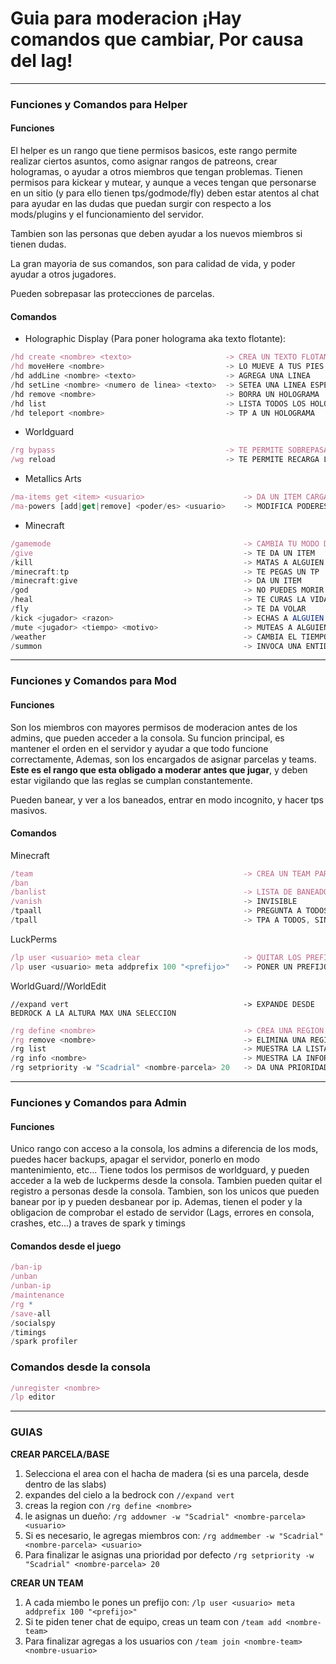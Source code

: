 # Guia para moderacion ¡Hay comandos que cambiar, Por causa del lag!
---

### Funciones y Comandos para Helper

#### **Funciones**
El helper es un rango que tiene permisos basicos, este rango permite realizar ciertos asuntos, como asignar rangos de patreons, crear hologramas, o ayudar a otros miembros que tengan problemas.
Tienen permisos para kickear y mutear, y aunque a veces tengan que personarse en un sitio (y para ello tienen tps/godmode/fly) deben estar atentos al chat para ayudar en las dudas que puedan surgir con respecto a los mods/plugins y el funcionamiento del servidor.

Tambien son las personas que deben ayudar a los nuevos miembros si tienen dudas.

La gran mayoria de sus comandos, son para calidad de vida, y poder ayudar a otros jugadores.

Pueden sobrepasar las protecciones de parcelas. 

#### **Comandos**

* Holographic Display (Para poner holograma aka texto flotante):

```js
/hd create <nombre> <texto>                     -> CREA UN TEXTO FLOTANTE
/hd moveHere <nombre>                           -> LO MUEVE A TUS PIES
/hd addLine <nombre> <texto>                    -> AGREGA UNA LINEA
/hd setLine <nombre> <numero de linea> <texto>  -> SETEA UNA LINEA ESPECIFICA
/hd remove <nombre>                             -> BORRA UN HOLOGRAMA
/hd list                                        -> LISTA TODOS LOS HOLOGRAMAS
/hd teleport <nombre>                           -> TP A UN HOLOGRAMA
```

* Worldguard
```js
/rg bypass                                      -> TE PERMITE SOBREPASAR LAS PROTECCIONES
/wg reload                                      -> TE PERMITE RECARGA LA CONFIGURACION (Por si un rango no se aplico correctamente, o no le dio los permisos en una parcela, etc...)
```

* Metallics Arts
```js
/ma-items get <item> <usuario>                      -> DA UN ITEM CARGADO DE LA ALOMANCIA 
/ma-powers [add|get|remove] <poder/es> <usuario>    -> MODIFICA PODERES DE ALGUIEN
```

* Minecraft
```js
/gamemode                                           -> CAMBIA TU MODO DE JUEGO O EL DE OTROS
/give                                               -> TE DA UN ITEM
/kill                                               -> MATAS A ALGUIEN
/minecraft:tp                                       -> TE PEGAS UN TP
/minecraft:give                                     -> DA UN ITEM
/god                                                -> NO PUEDES MORIR
/heal                                               -> TE CURAS LA VIDA Y EL HAMBRE
/fly                                                -> TE DA VOLAR
/kick <jugador> <razon>                             -> ECHAS A ALGUIEN (PON UN MOTIVO)
/mute <jugador> <tiempo> <motivo>                   -> MUTEAS A ALGUIEN UN TIEMPO (PON UN MOTIVO)
/weather                                            -> CAMBIA EL TIEMPO
/summon                                             -> INVOCA UNA ENTIDAD
```
---

### Funciones y Comandos para Mod

#### **Funciones**
Son los miembros con mayores permisos de moderacion antes de los admins, que pueden acceder a la consola. Su funcion principal, es mantener el orden en el servidor y ayudar a que todo funcione correctamente, Ademas, son los encargados de asignar parcelas y teams. **Este es el rango que esta obligado a moderar antes que jugar**, y deben estar vigilando que las reglas se cumplan constantemente.

Pueden banear, y ver a los baneados, entrar en modo incognito, y hacer tps masivos.

#### **Comandos**

Minecraft
```js
/team                                               -> CREA UN TEAM PARA QUE PUEDAN MANDAR MENSAJES (SOLO SI LO PIDEN)
/ban
/banlist                                            -> LISTA DE BANEADOS
/vanish                                             -> INVISIBLE
/tpaall                                             -> PREGUNTA A TODOS PARA TEPEAR A TU POS
/tpall                                              -> TPA A TODOS, SIN PREGUNTAR, A TU POSICION
```


LuckPerms
```js
/lp user <usuario> meta clear                       -> QUITAR LOS PREFIJOS
/lp user <usuario> meta addprefix 100 "<prefijo>"   -> PONER UN PREFIJO = GUIA PARA COPYPASTE -> "&4&lNOMBRE&r&l| "
```
 
WorldGuard//WorldEdit
```
//expand vert                                       -> EXPANDE DESDE BEDROCK A LA ALTURA MAX UNA SELECCION
```
```js
/rg define <nombre>                                 -> CREA UNA REGION (PARCELA = parcela-RuDaHee, BASE = base-URSS. asi se pueden localizar facil)
/rg remove <nombre>                                 -> ELIMINA UNA REGION
/rg list                                            -> MUESTRA LA LISTA INTERACTIVA DE PARCELAS
/rg info <nombre>                                   -> MUESTRA LA INFORMACION DE UNA PARCELA
/rg setpriority -w "Scadrial" <nombre-parcela> 20   -> DA UNA PRIORIDAD SUPERIOR A ELENDEL EN UNA PARCELA
```
---

### Funciones y Comandos para Admin

#### **Funciones**
Unico rango con acceso a la consola, los admins a diferencia de los mods, puedes hacer backups, apagar el servidor, ponerlo en modo mantenimiento, etc...
Tiene todos los permisos de worldguard, y pueden acceder a la web de luckperms desde la consola. Tambien pueden quitar el registro a personas desde la consola.
Tambien, son los unicos que pueden banear por ip y pueden desbanear por ip. Ademas, tienen el poder y la obligacion de comprobar el estado de servidor (Lags, errores en consola, crashes, etc...) a traves de spark y timings

#### **Comandos desde el juego**

```js
/ban-ip
/unban
/unban-ip
/maintenance
/rg *
/save-all
/socialspy
/timings
/spark profiler
```

### **Comandos desde la consola**
```js
/unregister <nombre>
/lp editor
```

---

### GUIAS

**CREAR PARCELA/BASE**

1. Selecciona el area con el hacha de madera (si es una parcela, desde dentro de las slabs)
2. expandes del cielo a la bedrock con `//expand vert`
3. creas la region con `/rg define <nombre>`
4. le asignas un dueño: `/rg addowner -w "Scadrial" <nombre-parcela> <usuario>`
5. Si es necesario, le agregas miembros con: `/rg addmember -w "Scadrial" <nombre-parcela> <usuario>`
6. Para finalizar le asignas una prioridad por defecto `/rg setpriority -w "Scadrial" <nombre-parcela> 20`

**CREAR UN TEAM**
1. A cada miembo le pones un prefijo con: `/lp user <usuario> meta addprefix 100 "<prefijo>"`
2. Si te piden tener chat de equipo, creas un team con `/team add <nombre-team>`
3. Para finalizar agregas a los usuarios con `/team join <nombre-team> <nombre-usuario>`
